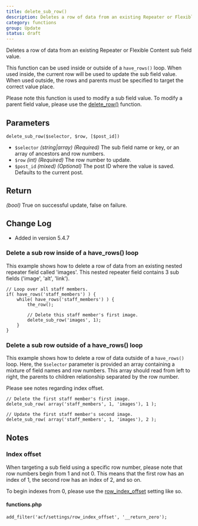 ```yaml
---
title: delete_sub_row()
description: Deletes a row of data from an existing Repeater or Flexible Content sub field value.
category: functions
group: Update
status: draft
---
```


Deletes a row of data from an existing Repeater or Flexible Content sub field value.

This function can be used inside or outside of a `have_rows()` loop. When used inside, the current row will be used to update the sub field value. When used outside, the rows and parents must be specified to target the correct value place.

Please note this function is used to modify a sub field value. To modify a parent field value, please use the [delete_row()](https://www.advancedcustomfields.com/resources/delete_row/) function.

## Parameters
```
delete_sub_row($selector, $row, [$post_id])
```
- `$selector`		*(string|array)*	*(Required)*	The sub field name or key, or an array of ancestors and row numbers.
- `$row`			*(int)*				*(Required)*	The row number to update.
- `$post_id`		*(mixed)*			*(Optional)*	The post ID where the value is saved. Defaults to the current post.

## Return
*(bool)* True on successful update, false on failure.

## Change Log
- Added in version 5.4.7

### Delete a sub row inside of a have_rows() loop
This example shows how to delete a row of data from an existing nested repeater field called 'images'. This nested repeater field contains 3 sub fields ('image', 'alt', 'link').
```
// Loop over all staff members.
if( have_rows('staff_members') ) {
	while( have_rows('staff_members') ) {
		the_row();
		
		// Delete this staff member's first image.
		delete_sub_row('images', 1);
	}
}
```

### Delete a sub row outside of a have_rows() loop
This example shows how to delete a row of data outside of a `have_rows()` loop. Here, the `$selector` parameter is provided an array containing a mixture of field names and row numbers. This array should read from left to right, the parents to children relationship separated by the row number.

Please see notes regarding index offset.
```
// Delete the first staff member's first image.
delete_sub_row( array('staff_members', 1, 'images'), 1 );

// Update the first staff member's second image.
delete_sub_row( array('staff_members', 1, 'images'), 2 );
```

## Notes

### Index offset
When targeting a sub field using a specific row number, please note that row numbers begin from 1 and not 0. This means that the first row has an index of 1, the second row has an index of 2, and so on.

To begin indexes from 0, please use the [row_index_offset](https://www.advancedcustomfields.com/resources/acf-settings/) setting like so.
#### functions.php
```
add_filter('acf/settings/row_index_offset', '__return_zero');
```
